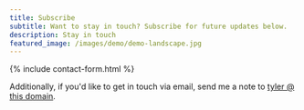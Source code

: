```yaml
---
title: Subscribe
subtitle: Want to stay in touch? Subscribe for future updates below.
description: Stay in touch
featured_image: /images/demo/demo-landscape.jpg
---
```


{% include contact-form.html %}

Additionally, if you'd like to get in touch via email, send me a note to [tyler @ this domain](mailto:tyler@tylerrouze.com).
